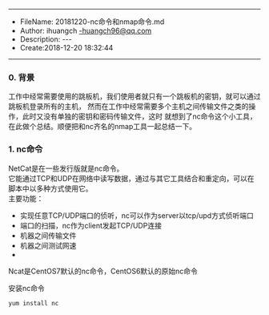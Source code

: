 ___
- FileName: 20181220-nc命令和nmap命令.md
- Author: ihuangch -huangch96@qq.com
- Description: ---
- Create:2018-12-20 18:32:44
___

### 0. 背景
工作中经常需要使用的跳板机，我们使用者就只有一个跳板机的密钥，就可以通过跳板机登录所有的主机，
然而在工作中经常需要多个主机之间传输文件之类的操作，此时又没有单独的密钥和密码传输文件，这时
就想到了nc命令这个小工具，在此做个总结。顺便把和nc齐名的nmap工具一起总结一下。

### 1. nc命令
NetCat是在一些发行版就是nc命令。  
它能通过TCP和UDP在网络中读写数据，通过与其它工具结合和重定向，可以在脚本中以多种方式使用它。  
主要功能：  

- 实现任意TCP/UDP端口的侦听，nc可以作为server以tcp/upd方式侦听端口
- 端口的扫描，nc作为client发起TCP/UDP连接
- 机器之间传输文件
- 机器之间测试网速
-

Ncat是CentOS7默认的nc命令，CentOS6默认的原始nc命令  

安装nc命令
```
yum install nc

```

